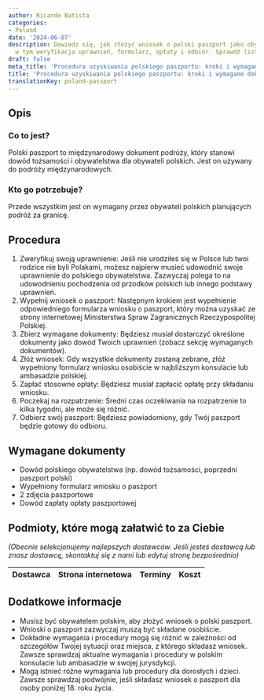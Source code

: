 ```yaml
---
author: Ricardo Batista
categories:
- Poland
date: '2024-06-07'
description: Dowiedz się, jak złożyć wniosek o polski paszport jako obywatel polski,
  w tym weryfikacja uprawnień, formularz, opłaty i odbiór. Sprawdź listę dokumentów.
draft: false
meta_title: 'Procedura uzyskiwania polskiego paszportu: kroki i wymagane dokumenty'
title: 'Procedura uzyskiwania polskiego paszportu: kroki i wymagane dokumenty'
translationKey: poland-passport
---
```



## Opis
### Co to jest?
Polski paszport to międzynarodowy dokument podróży, który stanowi dowód tożsamości i obywatelstwa dla obywateli polskich. Jest on używany do podróży międzynarodowych.

### Kto go potrzebuje?
Przede wszystkim jest on wymagany przez obywateli polskich planujących podróż za granicę.

## Procedura
1. Zweryfikuj swoją uprawnienie: Jeśli nie urodziłeś się w Polsce lub twoi rodzice nie byli Polakami, możesz najpierw musieć udowodnić swoje uprawnienie do polskiego obywatelstwa. Zazwyczaj polega to na udowodnieniu pochodzenia od przodków polskich lub innego podstawy uprawnień.
2. Wypełnij wniosek o paszport: Następnym krokiem jest wypełnienie odpowiedniego formularza wniosku o paszport, który można uzyskać ze strony internetowej Ministerstwa Spraw Zagranicznych Rzeczypospolitej Polskiej.
3. Zbierz wymagane dokumenty: Będziesz musiał dostarczyć określone dokumenty jako dowód Twoich uprawnień (zobacz sekcję wymaganych dokumentów).
4. Złóż wniosek: Gdy wszystkie dokumenty zostaną zebrane, złóż wypełniony formularz wniosku osobiście w najbliższym konsulacie lub ambasadzie polskiej.
5. Zapłać stosowne opłaty: Będziesz musiał zapłacić opłatę przy składaniu wniosku.
6. Poczekaj na rozpatrzenie: Średni czas oczekiwania na rozpatrzenie to kilka tygodni, ale może się różnić.
7. Odbierz swój paszport: Będziesz powiadomiony, gdy Twój paszport będzie gotowy do odbioru.

## Wymagane dokumenty
- Dowód polskiego obywatelstwa (np. dowód tożsamości, poprzedni paszport polski)
- Wypełniony formularz wniosku o paszport
- 2 zdjęcia paszportowe
- Dowód zapłaty opłaty paszportowej

## Podmioty, które mogą załatwić to za Ciebie

_(Obecnie selekcjonujemy najlepszych dostawców. Jeśli jesteś dostawcą lub znasz dostawcę, skontaktuj się z nami lub edytuj stronę bezpośrednio)_

| Dostawca        |     Strona internetowa  |     Terminy     |       Koszt      |
| --------------- | --------------- |  :-------------: | :-------------: |

## Dodatkowe informacje
- Musisz być obywatelem polskim, aby złożyć wniosek o polski paszport.
- Wnioski o paszport zazwyczaj muszą być składane osobiście.
- Dokładne wymagania i procedury mogą się różnić w zależności od szczegółów Twojej sytuacji oraz miejsca, z którego składasz wniosek. Zawsze sprawdzaj aktualne wymagania i procedury w polskim konsulacie lub ambasadzie w swojej jurysdykcji.
- Mogą istnieć różne wymagania lub procedury dla dorosłych i dzieci. Zawsze sprawdzaj podwójnie, jeśli składasz wniosek o paszport dla osoby poniżej 18. roku życia.